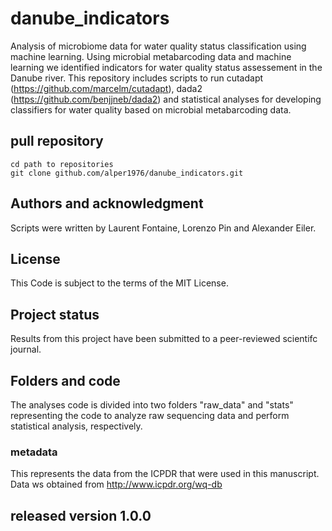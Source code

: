 # danube_indicators

Analysis of microbiome data for water quality status classification using machine learning. Using microbial metabarcoding data and machine learning we identified indicators for water quality status assessement in the Danube river. This repository includes scripts to run cutadapt (https://github.com/marcelm/cutadapt), dada2 (https://github.com/benjjneb/dada2) and statistical analyses for developing classifiers for water quality based on microbial metabarcoding data.

## pull repository

```
cd path to repositories
git clone github.com/alper1976/danube_indicators.git
```

## Authors and acknowledgment
Scripts were written by Laurent Fontaine, Lorenzo Pin and Alexander Eiler.

## License
This Code is subject to the terms of the MIT License. 

## Project status
Results from this project have been submitted to a peer-reviewed scientifc journal.

## Folders and code
The analyses code is divided into two folders "raw_data" and "stats" representing the code to analyze raw sequencing data and perform statistical analysis, respectively.

### metadata
This represents the data from the ICPDR that were used in this manuscript. Data ws obtained from http://www.icpdr.org/wq-db

## released version 1.0.0

